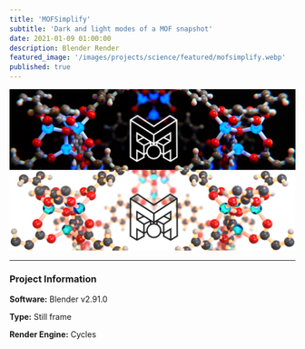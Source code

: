 ```yaml
---
title: 'MOFSimplify'
subtitle: 'Dark and light modes of a MOF snapshot'
date: 2021-01-09 01:00:00
description: Blender Render
featured_image: '/images/projects/science/featured/mofsimplify.webp'
published: true
---
```


![](/images/projects/science/full_size/mofsimplify.webp)

---

### Project Information

**Software:** Blender v2.91.0

**Type:** Still frame

**Render Engine:** Cycles
